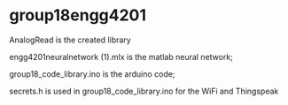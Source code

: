 # group18engg4201
AnalogRead is the created library

engg4201neuralnetwork (1).mlx is the matlab neural network;

group18_code_library.ino is the arduino code;

secrets.h is used in group18_code_library.ino for the WiFi and Thingspeak
